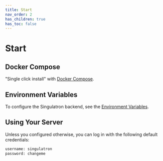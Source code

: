 ```yaml
---
title: Start
nav_order: 2
has_children: true
has_toc: false
---
```


# Start

## Docker Compose

"Single click install" with [Docker Compose](./docker_compose).

## Environment Variables

To configure the Singulatron backend, see the [Environment Variables](./environment-variables/).

## Using Your Server

Unless you configured otherwise, you can log in with the following default credentials:

```sh
username: singulatron
password: changeme
```
